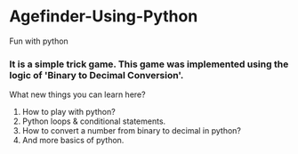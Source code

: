 # Agefinder-Using-Python
Fun with python

### It is a simple trick game. This game was implemented using the logic of 'Binary to Decimal Conversion'.

What new things you can learn here?
  1. How to play with python?
  2. Python loops & conditional statements.
  3. How to convert a number from binary to decimal in python?
  4. And more basics of python.
